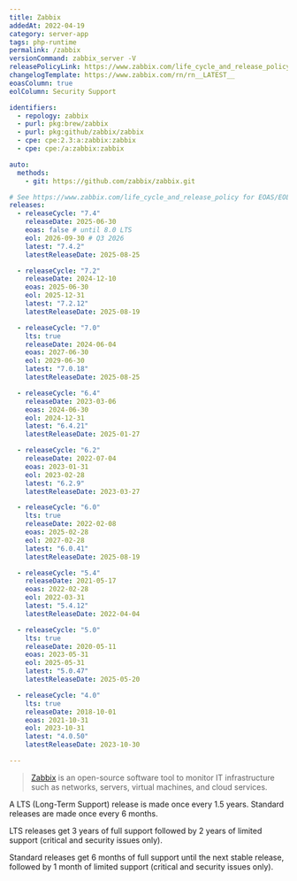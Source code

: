 ```yaml
---
title: Zabbix
addedAt: 2022-04-19
category: server-app
tags: php-runtime
permalink: /zabbix
versionCommand: zabbix_server -V
releasePolicyLink: https://www.zabbix.com/life_cycle_and_release_policy
changelogTemplate: https://www.zabbix.com/rn/rn__LATEST__
eoasColumn: true
eolColumn: Security Support

identifiers:
  - repology: zabbix
  - purl: pkg:brew/zabbix
  - purl: pkg:github/zabbix/zabbix
  - cpe: cpe:2.3:a:zabbix:zabbix
  - cpe: cpe:/a:zabbix:zabbix

auto:
  methods:
    - git: https://github.com/zabbix/zabbix.git

# See https://www.zabbix.com/life_cycle_and_release_policy for EOAS/EOL dates.
releases:
  - releaseCycle: "7.4"
    releaseDate: 2025-06-30
    eoas: false # until 8.0 LTS
    eol: 2026-09-30 # Q3 2026
    latest: "7.4.2"
    latestReleaseDate: 2025-08-25

  - releaseCycle: "7.2"
    releaseDate: 2024-12-10
    eoas: 2025-06-30
    eol: 2025-12-31
    latest: "7.2.12"
    latestReleaseDate: 2025-08-19

  - releaseCycle: "7.0"
    lts: true
    releaseDate: 2024-06-04
    eoas: 2027-06-30
    eol: 2029-06-30
    latest: "7.0.18"
    latestReleaseDate: 2025-08-25

  - releaseCycle: "6.4"
    releaseDate: 2023-03-06
    eoas: 2024-06-30
    eol: 2024-12-31
    latest: "6.4.21"
    latestReleaseDate: 2025-01-27

  - releaseCycle: "6.2"
    releaseDate: 2022-07-04
    eoas: 2023-01-31
    eol: 2023-02-28
    latest: "6.2.9"
    latestReleaseDate: 2023-03-27

  - releaseCycle: "6.0"
    lts: true
    releaseDate: 2022-02-08
    eoas: 2025-02-28
    eol: 2027-02-28
    latest: "6.0.41"
    latestReleaseDate: 2025-08-19

  - releaseCycle: "5.4"
    releaseDate: 2021-05-17
    eoas: 2022-02-28
    eol: 2022-03-31
    latest: "5.4.12"
    latestReleaseDate: 2022-04-04

  - releaseCycle: "5.0"
    lts: true
    releaseDate: 2020-05-11
    eoas: 2023-05-31
    eol: 2025-05-31
    latest: "5.0.47"
    latestReleaseDate: 2025-05-20

  - releaseCycle: "4.0"
    lts: true
    releaseDate: 2018-10-01
    eoas: 2021-10-31
    eol: 2023-10-31
    latest: "4.0.50"
    latestReleaseDate: 2023-10-30

---
```


> [Zabbix](https://www.zabbix.com/) is an open-source software tool to monitor IT infrastructure
> such as networks, servers, virtual machines, and cloud services.

A LTS (Long-Term Support) release is made once every 1.5 years. Standard releases are made once
every 6 months.

LTS releases get 3 years of full support followed by 2 years of limited support (critical and
security issues only).

Standard releases get 6 months of full support until the next stable release, followed by 1 month of
limited support (critical and security issues only).
